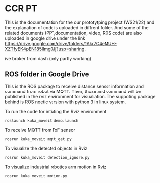 # CCR PT

This is the documentation for the our prototytping project (WS21/22) and the explanation of code is uploaded in diffrent folder. And some of the related documents (PPT,documentation, video, ROS code) are also uploaded in google drive under the link https://drive.google.com/drive/folders/1Akr7C4eMUH-XZTfyEK4pEN185Ilmg0Jj?usp=sharing.

ive broker from dash (only partly working)

## ROS folder in Google Drive
This is the ROS package to receive distance sensor information and command from robot via MQTT. Then, those  and command will be published in the rviz environment for visualiation. The suppoting package behind is ROS noetic version with python 3 in linux system.

To run the code for intiating the Rviz environment
```
roslaunch kuka_moveit demo.launch
```

To receive MQTT from ToF sensor
```
rosrun kuka_moveit mqtt_get.py
```

To visualize the detected objects in Rviz
```
rosrun kuka_moveit detection_ignore.py
```

To visualize industrial robotics arm motion in Rviz
```
rosrun kuka_moveit motion.py
```
